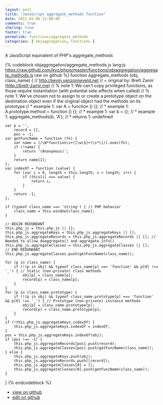 ```yaml
---
layout: post
title: "JavaScript aggregate_methods function"
date: 2011-02-06 12:00:00
comments: true
sharing: true
footer: true
permalink: functions/aggregate_methods
categories: [ objaggregation, functions ]
---
```

A JavaScript equivalent of PHP's aggregate_methods
<!-- more -->
{% codeblock objaggregation/aggregate_methods.js lang:js https://raw.github.com/kvz/phpjs/master/functions/objaggregation/aggregate_methods.js raw on github %}
function aggregate_methods (obj, class_name) {
    // http://kevin.vanzonneveld.net
    // +   original by: Brett Zamir (http://brett-zamir.me)
    // %          note 1: We can't copy privileged functions, as those require instantiation (with potential side-effects when called)
    // %          note 1: We've chosen not to assign to or create a prototype object on the destination object even if the original object had the methods on its prototype
    // *     example 1: var A = function () {};
    // *     example 1: A.prototype.method = function () {};
    // *     example 1: var b = {};
    // *     example 1: aggregate_methods(b, 'A');
    // *     returns 1: undefined

    var p = '',
        record = {},
        pos = -1;
    var getFuncName = function (fn) {
        var name = (/\W*function\s+([\w\$]+)\s*\(/).exec(fn);
        if (!name) {
            return '(Anonymous)';
        }
        return name[1];
    };
    var indexOf = function (value) {
        for (var i = 0, length = this.length; i < length; i++) {
            if (this[i] === value) {
                return i;
            }
        }
        return -1;
    };

    if (typeof class_name === 'string') { // PHP behavior
        class_name = this.window[class_name];
    }

    // BEGIN REDUNDANT
    this.php_js = this.php_js || {};
    this.php_js.aggregateKeys = this.php_js.aggregateKeys || [];
    this.php_js.aggregateRecords = this.php_js.aggregateRecords || []; // Needed to allow deaggregate() and aggregate_info()
    this.php_js.aggregateClasses = this.php_js.aggregateClasses || [];
    // END REDUNDANT
    this.php_js.aggregateClasses.push(getFuncName(class_name));

    for (p in class_name) {
        if (!(p in obj) && typeof class_name[p] === 'function' && p[0] !== '_') { // Static (non-private) class methods
            obj[p] = class_name[p];
            record[p] = class_name[p];
        }
    }
    for (p in class_name.prototype) {
        if (!(p in obj) && typeof class_name.prototype[p] === 'function' && p[0] !== '_') { // Prototype (non-private) instance methods
            obj[p] = class_name.prototype[p];
            record[p] = class_name.prototype[p];
        }
    }
    if (!this.php_js.aggregateKeys.indexOf) {
        this.php_js.aggregateKeys.indexOf = indexOf;
    }
    pos = this.php_js.aggregateKeys.indexOf(obj);
    if (pos !== -1) {
        this.php_js.aggregateRecords[pos].push(record);
        this.php_js.aggregateClasses[pos].push(getFuncName(class_name));
    } else {
        this.php_js.aggregateKeys.push(obj);
        this.php_js.aggregateRecords.push([record]);
        this.php_js.aggregateClasses[0] = [];
        this.php_js.aggregateClasses[0].push(getFuncName(class_name));
    }
}
{% endcodeblock %}
<ul>
 <li><a href="https://github.com/kvz/phpjs/blob/master/functions/objaggregation/aggregate_methods.js">view on github</a></li>
 <li><a href="https://github.com/kvz/phpjs/edit/master/functions/objaggregation/aggregate_methods.js">edit on github</a></li>
</ul>
